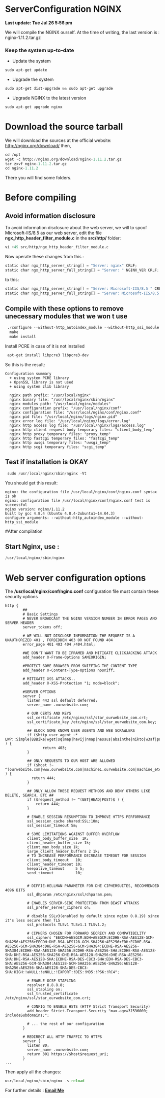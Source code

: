 # ServerConfiguration NGINX
**Last update: Tue Jul 26 5:56 pm**

We will compile the NGINX ourself.
At the time of writing, the last version is : nginx-1.11.2.tar.gz
### Keep the system up-to-date
* Update the system
```python
sudo apt-get update 
```
* Upgrade the system
```python
sudo apt-get dist-upgrade && sudo apt-get upgrade 
```
* Upgrade NGINX to the latest version
```python
sudo apt-get upgrade nginx
```

# Download the source tarball
We will download the sources at the official website: http://nginx.org/download/
then,
```python
cd /opt
wget -c http://nginx.org/download/nginx-1.11.2.tar.gz
tar zxvf nginx-1.11.2.tar.gz
cd nginx-1.11.2
```
There you will find some folders.

# Before compiling
## Avoid information disclosure
To avoid information disclosure about the web server, we will to spoof Microsoft-IIS/8.5  as our web server,
edit the file **ngx_http_header_filter_module.c** in the **src/http/** folder:

```python
vi +49 src/http/ngx_http_header_filter_module.c
```
Now operate these changes from this : 
```python
static char ngx_http_server_string[] = "Server: nginx" CRLF;
static char ngx_http_server_full_string[] = "Server: " NGINX_VER CRLF;
```
to this: 
```python
static char ngx_http_server_string[] = "Server: Microsoft-IIS/8.5 " CRLF;
static char ngx_http_server_full_string[] = "Server: Microsoft-IIS/8.5 " NGINX_VER CRLF;
```

## Compile with these options to remove unecessary modules that we won t use
```python
 ./configure --without-http_autoindex_module --without-http_ssi_module
  make 
  make install
```
Install PCRE in case of it is not installed
```python
 apt-get install libpcre3 libpcre3-dev
```
So this is the result:
```
Configuration summary
  + using system PCRE library
  + OpenSSL library is not used
  + using system zlib library

  nginx path prefix: "/usr/local/nginx"
  nginx binary file: "/usr/local/nginx/sbin/nginx"
  nginx modules path: "/usr/local/nginx/modules"
  nginx configuration prefix: "/usr/local/nginx/conf"
  nginx configuration file: "/usr/local/nginx/conf/nginx.conf"
  nginx pid file: "/usr/local/nginx/logs/nginx.pid"
  nginx error log file: "/usr/local/nginx/logs/error.log"
  nginx http access log file: "/usr/local/nginx/logs/access.log"
  nginx http client request body temporary files: "client_body_temp"
  nginx http proxy temporary files: "proxy_temp"
  nginx http fastcgi temporary files: "fastcgi_temp"
  nginx http uwsgi temporary files: "uwsgi_temp"
  nginx http scgi temporary files: "scgi_temp"
```
## Test if installation is OKAY
```python
 sudo /usr/local/nginx/sbin/nginx -Vt 
```
You should get this result:
```
nginx: the configuration file /usr/local/nginx/conf/nginx.conf syntax is ok
nginx: configuration file /usr/local/nginx/conf/nginx.conf test is successful
nginx version: nginx/1.11.2
built by gcc 4.8.4 (Ubuntu 4.8.4-2ubuntu1~14.04.3) 
configure arguments: --without-http_autoindex_module --without-http_ssi_module
```
#After compilation
## Start Nginx, use :
```python
/usr/local/nginx/sbin/nginx
```
# Web server configuration options

The **/usr/local/nginx/conf/nginx.conf** configuration file must contain these security options 

```Nginx
http {
        ##
        # Basic Settings
        # NEVER BROADCAST THE NGINX VERSION NUMBER IN ERROR PAGES AND SERVER HEADER
        server_tokens off;
        
        # WE WILL NOT DISCLOSE INFORMATION THE REQUEST IS A UNAUTHORIZED 401 , FORBIDDEN 403 OR NOT FOUND 404 
        error_page 401 403 404 /404.html;
        
        #WE DON'T WANT TO BE IFRAMED AND MITIGATE CLICKJACKING ATTACK
        add_header X-Frame-Options SAMEORIGIN;
        
        #PROTECT SOME BROWSER FROM SNIFFING THE CONTENT TYPE
        add_header X-Content-Type-Options nosniff;
        
        # MITIGATE XSS ATTACKS..
        add_header X-XSS-Protection "1; mode=block";
        
        #SERVER OPTIONS
        server {
          listen 443 ssl default deferred;
          server_name .ourwebsite.com;
          
          # OUR CERTS AND KEYS
          ssl_certificate /etc/nginx/ssl/star_ourwebsite_com.crt;
          ssl_certificate_key /etc/nginx/ssl/star_ourwebsite_com.key;
          
          ## BLOCK SOME KNOWN USER AGENTS AND WEB SCRAWLERS
          if ($http_user_agent ~* LWP::Simple|BBBike|wget|sqlmap|havij|nmap|nessus|absinthe|nikto|w3af|pangolin|bsqlbf|prog.customcrawler|mysqloit|netsparker ) {
                 return 403;
          }
           
          ## ONLY REQUESTS TO OUR HOST ARE ALLOWED 
          if ($host !~ ^(ourwebsite.com|www.ourwebsite.com|machine1.ourwebsite.com|machine_etc.ourwebsite.com)$ ) {
            return 444;
          }
          
          ## ONLY ALLOW THESE REQUEST METHODS AND DENY OTHERS LIKE DELETE, SEARCH, ETC ##
          if ($request_method !~ ^(GET|HEAD|POST)$ ) {
              return 444;
          }

          # ENABLE SESSION RESUMPTION TO IMPROVE HTTPS PERFORMANCE
          ssl_session_cache shared:SSL:10m;
          ssl_session_timeout 5m;
          
          # SOME LIMITATIONS AGAINST BUFFER OVERFLOW 
          client_body_buffer_size  1K;
          client_header_buffer_size 1k;
          client_max_body_size 1k;
          large_client_header_buffers 2 1k;
          # TO INCREASE PERFORMANCE DECREASE TIMEOUT FOR SESSION
          client_body_timeout   10;
          client_header_timeout 10;
          keepalive_timeout     5 5;
          send_timeout          10;
          
        
          # DIFFIE-HELLMAN PARAMETER FOR DHE CIPHERSUITES, RECOMMENDED 4096 BITS
          ssl_dhparam /etc/nginx/ssl/dhparam.pem;
        
          # ENABLES SERVER-SIDE PROTECTION FROM BEAST ATTACKS
          ssl_prefer_server_ciphers on;
          
          # disable SSLv3(enabled by default since nginx 0.8.19) since it's less secure then TLS
          ssl_protocols TLSv1 TLSv1.1 TLSv1.2;
          
          # CIPHERS CHOSEN FOR FORWARD SECRECY AND COMPATIBILITY
          ssl_ciphers "EECDH+AESGCM:EDH+AESGCM:ECDHE-RSA-AES128-GCM-SHA256:AES256+EECDH:DHE-RSA-AES128-GCM-SHA256:AES256+EDH:ECDHE-RSA-AES256-GCM-SHA384:DHE-RSA-AES256-GCM-SHA384:ECDHE-RSA-AES256-SHA384:ECDHE-RSA-AES128-SHA256:ECDHE-RSA-AES256-SHA:ECDHE-RSA-AES128-SHA:DHE-RSA-AES256-SHA256:DHE-RSA-AES128-SHA256:DHE-RSA-AES256-SHA:DHE-RSA-AES128-SHA:ECDHE-RSA-DES-CBC3-SHA:EDH-RSA-DES-CBC3-SHA:AES256-GCM-SHA384:AES128-GCM-SHA256:AES256-SHA256:AES128-SHA256:AES256-SHA:AES128-SHA:DES-CBC3-SHA:HIGH:!aNULL:!eNULL:!EXPORT:!DES:!MD5:!PSK:!RC4";
        
          # ENABLE OCSP STAPLING 
          resolver 8.8.8.8;
          ssl_stapling on;
          ssl_trusted_certificate /etc/nginx/ssl/star_ourwebsite_com.crt;
        
          # CONFIG TO ENABLE HSTS (HTTP Strict Transport Security)
          add_header Strict-Transport-Security "max-age=31536000; includeSubdomains;";
        
          # ... the rest of our configuration
        }
        
        # REDIRECT ALL HTTP TRAFFIC TO HTTPS
        server {
          listen 80;
          server_name .ourwebsite.com;
          return 301 https://$host$request_uri;
        }
...
```

Then apply all the changes: 
```python
usr/local/nginx/sbin/nginx -s reload
```
For further details : **[Email Me](mailto:ngendlio@gmail.com)**













